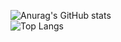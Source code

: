 ![Anurag's GitHub stats](https://theinfernalgg-readme.vercel.app/api?username=TheInfernalGG&theme=radical&exclude_repo=readme-stats)<br>
![Top Langs](https://theinfernalgg-readme.vercel.app/api/top-langs/?username=TheInfernalGG&langs_count=8&theme=radical&exclude_repo=readme-stats)
 
